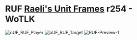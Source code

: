 # RUF [Raeli's Unit Frames](https://www.curseforge.com/wow/addons/ruf) r254 - WoTLK
![oUF_RUF_Player](https://user-images.githubusercontent.com/4732702/136260234-b7cfb1a0-b354-49e5-9159-63d2c7806b94.gif)
![oUF_RUF_Target](https://user-images.githubusercontent.com/4732702/136260317-50b10648-6c93-4c3d-ac60-baf189408f7e.gif)
![RUF-Preview-1](https://user-images.githubusercontent.com/4732702/136260639-7f31e51f-39c3-418d-85cc-230e72b1cdad.png)
